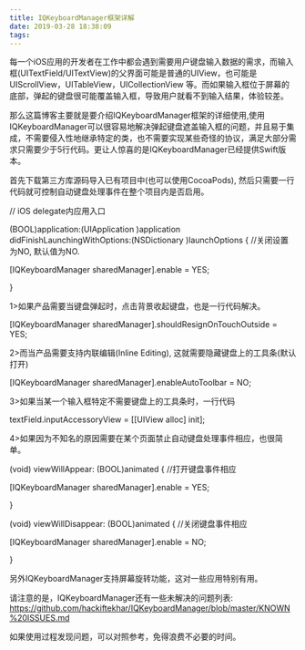 ```yaml
---
title: IQKeyboardManager框架详解
date: 2019-03-28 18:38:09
tags:
---
```



每一个iOS应用的开发者在工作中都会遇到需要用户键盘输入数据的需求，而输入框(UITextField/UITextView)的父界面可能是普通的UIView，也可能是UIScrollView，UITableView，UICollectionView 等。而如果输入框位于屏幕的底部，弹起的键盘很可能覆盖输入框，导致用户就看不到输入结果，体验较差。

那么这篇博客主要就是要介绍IQKeyboardManager框架的详细使用,使用IQKeyboardManager可以很容易地解决弹起键盘遮盖输入框的问题，并且易于集成，不需要侵入性地继承特定的类，也不需要实现某些奇怪的协议，满足大部分需求只需要少于5行代码。更让人惊喜的是IQKeyboardManager已经提供Swift版本。

首先下载第三方库源码导入已有项目中(也可以使用CocoaPods), 然后只需要一行代码就可控制自动键盘处理事件在整个项目内是否启用。

<!-- more -->

// iOS delegate内应用入口

(BOOL)application:(UIApplication )application didFinishLaunchingWithOptions:(NSDictionary )launchOptions {
//关闭设置为NO, 默认值为NO.

[IQKeyboardManager sharedManager].enable = YES;

}

1>如果产品需要当键盘弹起时，点击背景收起键盘，也是一行代码解决。

[IQKeyboardManager sharedManager].shouldResignOnTouchOutside = YES;

2>而当产品需要支持内联编辑(Inline Editing), 这就需要隐藏键盘上的工具条(默认打开)

[IQKeyboardManager sharedManager].enableAutoToolbar = NO;

3>如果当某一个输入框特定不需要键盘上的工具条时，一行代码

textField.inputAccessoryView = [[UIView alloc] init];

4>如果因为不知名的原因需要在某个页面禁止自动键盘处理事件相应，也很简单。

(void) viewWillAppear: (BOOL)animated {
//打开键盘事件相应

[IQKeyboardManager sharedManager].enable = YES;

}

(void) viewWillDisappear: (BOOL)animated {
//关闭键盘事件相应

[IQKeyboardManager sharedManager].enable = NO;

}

另外IQKeyboardManager支持屏幕旋转功能，这对一些应用特别有用。

请注意的是，IQKeyboardManager还有一些未解决的问题列表:
https://github.com/hackiftekhar/IQKeyboardManager/blob/master/KNOWN%20ISSUES.md

如果使用过程发现问题，可以对照参考，免得浪费不必要的时间。
